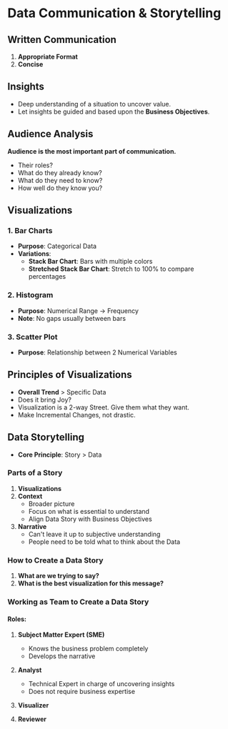# Data Communication & Storytelling

## Written Communication
1. **Appropriate Format**
2. **Concise**

## Insights
- Deep understanding of a situation to uncover value.
- Let insights be guided and based upon the **Business Objectives**.

## Audience Analysis
**Audience is the most important part of communication.**
- Their roles?
- What do they already know?
- What do they need to know?
- How well do they know you?

## Visualizations

### 1. Bar Charts
- **Purpose**: Categorical Data
- **Variations**:
    - **Stack Bar Chart**: Bars with multiple colors
    - **Stretched Stack Bar Chart**: Stretch to 100% to compare percentages

### 2. Histogram
- **Purpose**: Numerical Range → Frequency
- **Note**: No gaps usually between bars

### 3. Scatter Plot
- **Purpose**: Relationship between 2 Numerical Variables

## Principles of Visualizations
- **Overall Trend** > Specific Data
- Does it bring Joy?
- Visualization is a 2-way Street. Give them what they want.
- Make Incremental Changes, not drastic.

## Data Storytelling
- **Core Principle**: Story > Data

### Parts of a Story
1. **Visualizations**
2. **Context**
    - Broader picture
    - Focus on what is essential to understand
    - Align Data Story with Business Objectives
3. **Narrative**
    - Can't leave it up to subjective understanding
    - People need to be told what to think about the Data

### How to Create a Data Story
1. **What are we trying to say?**
2. **What is the best visualization for this message?**

### Working as Team to Create a Data Story

#### Roles:
1. **Subject Matter Expert (SME)**
    - Knows the business problem completely
    - Develops the narrative

2. **Analyst**
    - Technical Expert in charge of uncovering insights
    - Does not require business expertise

3. **Visualizer**
4. **Reviewer**